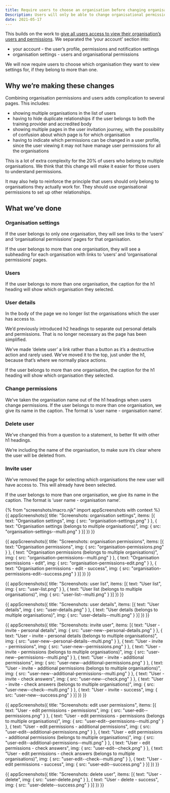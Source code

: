 ```yaml
---
title: Require users to choose an organisation before changing organisation settings
Description: Users will only be able to change organisational permissions and user settings for one organisation at a time
date: 2021-05-17
---
```


This builds on the work to [give all users access to view their organisation’s users and permissions](/manage-teacher-training-applications/giving-all-users-access-to-view-their-organisations-users-and-permissions). We separated the ‘your account’ section into:

- your account - the user’s profile, permissions and notification settings
- organisation settings - users and organisational permissions

We will now require users to choose which organisation they want to view settings for, if they belong to more than one.

## Why we’re making these changes

Combining organisation permissions and users adds complication to several pages. This includes:

- showing multiple organisations in the list of users
- having to hide duplicate relationships if the user belongs to both the training provider and accredited body
- showing multiple pages in the user invitation journey, with the possibility of confusion about which page is for which organisation
- having to indicate which permissions can be changed in a user profile, since the user viewing it may not have manage user permissions for all the organisations


This is a lot of extra complexity for the 20% of users who belong to multiple organisations. We think that this change will make it easier for those users to understand permissions.

It may also help to reinforce the principle that users should only belong to organisations they actually work for. They should use organisational permissions to set up other relationships.

## What we’ve done

### Organisation settings

If the user belongs to only one organisation, they will see links to the ‘users’ and ‘organisational permissions’ pages for that organisation.

If the user belongs to more than one organisation, they will see a subheading for each organisation with links to ‘users’ and ‘organisational permissions’ pages.

### Users

If the user belongs to more than one organisation, the caption for the h1 heading will show which organisation they selected.

### User details

In the body of the page we no longer list the organisations which the user has access to.

We’d previously introduced h2 headings to separate out personal details and permissions. That is no longer necessary as the page has been simplified.

We’ve made ‘delete user’ a link rather than a button as it’s a destructive action and rarely used. We’ve moved it to the top, just under the h1, because that’s where we normally place actions.

If the user belongs to more than one organisation, the caption for the h1 heading will show which organisation they selected. 

### Change permissions

We’ve taken the organisation name out of the h1 headings when users change permissions. If the user belongs to more than one organisation, we give its name in the caption. The format is ‘user name - organisation name’.

### Delete user

We’ve changed this from a question to a statement, to better fit with other h1 headings. 

We’re including the name of the organisation, to make sure it’s clear where the user will be deleted from.

### Invite user

We’ve removed the page for selecting which organisations the new user will have access to. This will already have been selected.

If the user belongs to more than one organisation, we give its name in the caption. The format is ‘user name - organisation name’.

{% from "screenshots/macro.njk" import appScreenshots with context %}
{{ appScreenshots({
  title: "Screenshots: organisation settings",
  items: [{
    text: "Organisation settings",
    img: {
      src: "organisation-settings.png"
    }
  }, {
    text: "Organisation settings (belongs to multiple organisations)",
    img: {
      src: "organisation-settings--multi.png"
    }
  }]
}) }}

{{ appScreenshots({
  title: "Screenshots: organisation permissions",
  items: [{
    text: "Organisation permissions",
    img: {
      src: "organisation-permissions.png"
    }
  }, {
    text: "Organisation permissions (belongs to multiple organisations)",
    img: {
      src: "organisation-permissions--multi.png"
    }
  }, {
    text: "Organisation permissions - edit",
    img: {
      src: "organisation-permissions-edit.png"
    }
  }, {
    text: "Organisation permissions - edit - success",
    img: {
      src: "organisation-permissions-edit--success.png"
    }
  }]
}) }}

{{ appScreenshots({
  title: "Screenshots: user list",
  items: [{
    text: "User list",
    img: {
      src: "user-list.png"
    }
  }, {
    text: "User list (belongs to multiple organisations)",
    img: {
      src: "user-list--multi.png"
    }
  }]
}) }}

{{ appScreenshots({
  title: "Screenshots: user details",
  items: [{
    text: "User details",
    img: {
      src: "user-details.png"
    }
  }, {
    text: "User details (belongs to multiple organisations)",
    img: {
      src: "user-details--multi.png"
    }
  }]
}) }}

{{ appScreenshots({
  title: "Screenshots: invite user",
  items: [{
    text: "User - invite - personal details",
    img: {
      src: "user-new--personal-details.png"
    }
  }, {
    text: "User - invite - personal details (belongs to multiple organisations)",
    img: {
      src: "user-new--personal-details--multi.png"
    }
  }, {
    text: "User - invite - permissions",
    img: {
      src: "user-new--permissions.png"
    }
  }, {
    text: "User - invite - permissions (belongs to multiple organisations)",
    img: {
      src: "user-new--permissions--multi.png"
    }
  }, {
    text: "User - invite - additional permissions",
    img: {
      src: "user-new--additional-permissions.png"
    }
  }, {
    text: "User - invite - additional permissions (belongs to multiple organisations)",
    img: {
      src: "user-new--additional-permissions--multi.png"
    }
  }, {
    text: "User - invite - check answers",
    img: {
      src: "user-new--check.png"
    }
  }, {
    text: "User - invite - check answers (belongs to multiple organisations)",
    img: {
      src: "user-new--check--multi.png"
    }
  }, {
    text: "User - invite - success",
    img: {
      src: "user-new--success.png"
    }
  }]
}) }}

{{ appScreenshots({
  title: "Screenshots: edit user permissions",
  items: [{
    text: "User - edit permissions - permissions",
    img: {
      src: "user-edit--permissions.png"
    }
  }, {
    text: "User - edit permissions - permissions (belongs to multiple organisations)",
    img: {
      src: "user-edit--permissions--multi.png"
    }
  }, {
    text: "User - edit permissions - additional permissions",
    img: {
      src: "user-edit--additional-permissions.png"
    }
  }, {
    text: "User - edit permissions - additional permissions (belongs to multiple organisations)",
    img: {
      src: "user-edit--additional-permissions--multi.png"
    }
  }, {
    text: "User - edit permissions - check answers",
    img: {
      src: "user-edit--check.png"
    }
  }, {
    text: "User - edit permissions - check answers (belongs to multiple organisations)",
    img: {
      src: "user-edit--check--multi.png"
    }
  }, {
    text: "User - edit permissions - success",
    img: {
      src: "user-edit--success.png"
    }
  }]
}) }}

{{ appScreenshots({
  title: "Screenshots: delete user",
  items: [{
    text: "User - delete",
    img: {
      src: "user-delete.png"
    }
  }, {
    text: "User - delete - success",
    img: {
      src: "user-delete--success.png"
    }
  }]
}) }}
